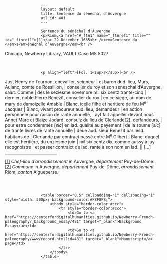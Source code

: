
                    ---
                    layout: default
                    title: Sentence du sénéchal d'Auvergne
                    utl_id: 481
                    ---
                
                    Sentence du sénéchal d'Auvergne  
                    <p>Riom,<a href="#_ftn1" name="_ftnref1" title="" id="_ftnref1">[1]</a> 22 December 1635<br /><em>Sentence du </em>s<em>énéchal d’Auvergne</em><br />
Chicago, Newberry Library, VAULT Case MS 5027</p>
<p> </p>
  
                    <p align="left">[Fol. 1<sup>r</sup>]<br />
Just Henry de Tournon, chevallier, seigneur | et baron dud. lieu, Murs, Aulanc, comte de Rossillion, | conselier du roy et son seneschal d’Auvergne, salut. Comme | dès le seziesme novembre mil six centz trante-cinq | dernier, noble Pierre Benezit, conselier du roy | en ce siege, au nom de mary de damoizelle Amable | Blanc, icelle filhe et heritiere de feu M<sup>e</sup> Jacques | Blanc, vivant procureur aud. lieu, demandeur | en action personnele pour raison de rante annuelle, | ayt fait appeller devant nous Annet Marc et Blaize Jodard, consulz du lieu de Clerlande<a href="#_ftn2" name="_ftnref2" title="" id="_ftnref2">[2]</a>, deffand<u>eu</u>rs, | pour estre condemmés [<em>sic</em>] en lad. qualité au payement | de la soume [<em>sic</em>] de trante livres de rante annuelle | deue aud. sieur Benezit par lesd. habitans de | Clerlande par contract passé entre M<sup>e</sup> Gilbert | Blanc, duquel elle est heritiere, du unziesme juin | mil six centz dix, comme aussy à luy recognoistre | et passer contraict de lad. rante à son nom en lad. || […]</p>
<div>
<hr align="left" size="1" width="33%" /><div id="ftn1"><a href="#_ftnref1" name="_ftn1" title="" id="_ftn1">[1]</a> <em>Chef-lieu d’arrondissement</em> in Auvergne, <em>département </em>Puy-de-Dôme.</div>
<div id="ftn2"><a href="#_ftnref2" name="_ftn2" title="" id="_ftn2">[2]</a> <em>Commune</em> in Auvergne, <em>département</em> Puy-de-Dôme, <em>arrondissement</em> Riom, <em>canton</em> Aigueperse.</div>
</div>
<p align="left"> </p>

                    
                     
                    <table border="0.5" cellpadding="1" cellspacing="1" style="width: 200px; background-color:#F8F8F8;">
                        <tbody style="border-color:#ccc">
                            <tr style="border-color:#ccc">
                                <td>Go to <a href="https://centerfordigitalhumanities.github.io/Newberry-French-paleography/_background_essay/481" target="_blank">Background Essay</a></td>
                                <td>Go to <a href="https://centerfordigitalhumanities.github.io/Newberry-French-paleography/www/record.html?id=481" target="_blank">Manuscript</a> page</td>
                            </tr>
                        </tbody>
                    </table>
                     
                
                